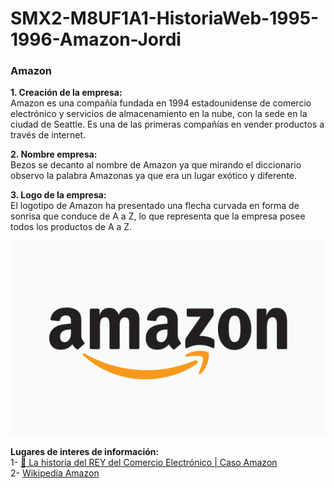 # SMX2-M8UF1A1-HistoriaWeb-1995-1996-Amazon-Jordi

### **Amazon**

**1. Creación de la empresa:**    
Amazon es una compañía fundada en 1994 estadounidense de comercio electrónico y servicios de almacenamiento en la nube, con la sede en la ciudad de Seattle. Es una de las primeras compañías en vender productos a través de internet.


**2. Nombre empresa:**    
Bezos se decanto al nombre de Amazon ya que mirando el diccionario observo la palabra Amazonas ya que era un lugar exótico y diferente.


**3. Logo de la empresa:**    
El logotipo de Amazon ha presentado una flecha curvada en forma de sonrisa que conduce de A a Z, lo que representa que la empresa posee todos los productos de A a Z.

![Amazon](https://github.com/100006162/SMX2-M8UF1A1-HistoriaWeb-1995-1996-Amazon-Jordi/blob/main/Amazon.png "Amazon")

**Lugares de interes de información:**  
1- [🛒 La historia del REY del Comercio Electrónico | Caso Amazon](https://www.youtube.com/watch?v=eMeQxbMA6CM)  
2- [Wikipedia Amazon](https://es.wikipedia.org/wiki/Amazon)

